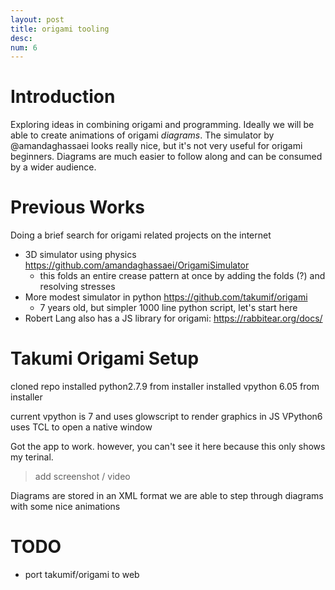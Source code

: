 ```yaml
---
layout: post
title: origami tooling
desc:
num: 6
---
```


# Introduction

Exploring ideas in combining origami and programming.
Ideally we will be able to create animations of origami _diagrams_.
The simulator by @amandaghassaei looks really nice, but it's not very useful for
origami beginners. Diagrams are much easier to follow along and can be consumed
by a wider audience.



# Previous Works

Doing a brief search for origami related projects on the internet

- 3D simulator using physics https://github.com/amandaghassaei/OrigamiSimulator
  - this folds an entire crease pattern at once by adding the folds (?) and
    resolving stresses
- More modest simulator in python https://github.com/takumif/origami 
  - 7 years old, but simpler 1000 line python script, let's start here
- Robert Lang also has a JS library for origami: https://rabbitear.org/docs/

# Takumi Origami Setup

cloned repo
installed python2.7.9 from installer
installed vpython 6.05 from installer

current vpython is 7 and uses glowscript to render graphics in JS
VPython6 uses TCL to open a native window

Got the app to work. however, you can't see it here because this only shows my
terinal.

> add screenshot / video

Diagrams are stored in an XML format
we are able to step through diagrams with some nice animations

# TODO

- port takumif/origami to web





